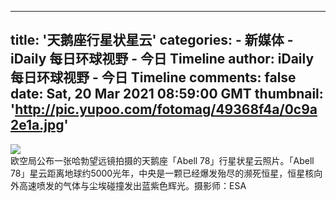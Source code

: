 
---
title: '天鹅座行星状星云'
categories: 
    - 新媒体
    - iDaily 每日环球视野 - 今日 Timeline
author: iDaily 每日环球视野 - 今日 Timeline
comments: false
date: Sat, 20 Mar 2021 08:59:00 GMT
thumbnail: 'http://pic.yupoo.com/fotomag/49368f4a/0c9a2e1a.jpg'
---

<div>   
<img src="http://pic.yupoo.com/fotomag/49368f4a/0c9a2e1a.jpg" referrerpolicy="no-referrer"><br>欧空局公布一张哈勃望远镜拍摄的天鹅座「Abell 78」行星状星云照片。「Abell 78」星云距离地球约5000光年，中央是一颗已经爆发殆尽的濒死恒星，恒星核向外高速喷发的气体与尘埃碰撞发出蓝紫色辉光。摄影师：ESA  
</div>
            